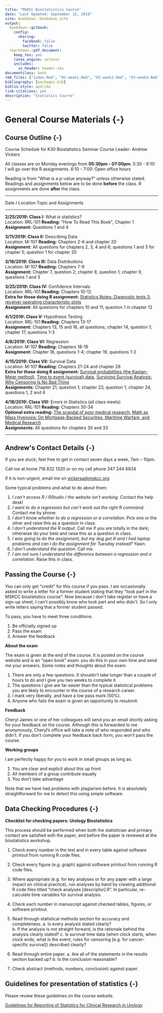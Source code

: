```yaml
--- 
title: "MSKCC Biostatistics Course"
date: "Last Updated: September 12, 2019"
site: bookdown::bookdown_site
output:
  bookdown::gitbook:
    config:
      sharing:
        facebook: false
        twitter: false
  rmarkdown::pdf_document:
    keep_tex: yes
    latex_engine: xelatex
    includes:
      in_header: header.tex
documentclass: book
rmd_files: ["index.Rmd", "01-week1.Rmd", "02-week2.Rmd", "03-week3.Rmd", "04-week4.Rmd", "05-week5.Rmd", "06-week6.Rmd", "07-week7.Rmd", "08-week8.Rmd", "09-answers.Rmd"]
bibliography: [packages.bib]
biblio-style: apalike
link-citations: yes
description: "Statistics Course"
---
```




# General Course Materials {-}

## Course Outline {-}

Course Schedule for K30 Biostatistics Seminar
Course Leader: Andrew Vickers

All classes are on Monday evenings from **05:30pm - 07:00pm**.
5:30 - 6:10: I will go over the R assignments.
6:10 - 7:00: Open office hours

Reading is from "What is a p-value anyway?" unless otherwise stated.
Readings and assignments below are to be done **before** the class.
R assignments are done **after** the class.

-----------------------------------------------------
Date / Location     Topic and Assignments
---------------     ---------------------------------
**2/25/2019**\      **Class I:** What is statistics?\
Location: RRL-101   **Reading:** "How To Read This Book", Chapter 1\
                    **Assignment:** Questions 1 and 4

**3/11/2019**\      **Class II:** Describing Data\
Location: M-107     **Reading:** Chapters 2-6 and chapter 20\
                    **Assignment:** All questions for chapters 2, 3, 4 and 6; questions 1 and 3 for chapter 5; question 1 for chapter 20
                    
**3/18/2019**\      **Class III:** Data Distributions\
Location: M-107     **Reading:** Chapters 7-9\
                    **Assignment:** Chapter 7, question 2; chapter 8, question 1; chapter 9, questions 1 and 3
                    
**3/25/2019**\      **Class IV:** Confidence Intervals\
Location: RRL-101   **Reading:** Chapters 10-12\
                    **Extra for those doing R assignment:** [Statistics Notes: Diagnostic tests 3: receiver operating characteristic plots](https://www.bmj.com/content/309/6948/188.full)\
                    **Assignment:** All questions for chapters 10 and 11; question 1 in chapter 12
                    
**4/1/2019**\       **Class V:** Hypothesis Testing\
Location: RRL-101   **Reading:** Chapters 13-17\
                    **Assignment:** Chapters 13, 15 and 16, all questions; chapter 14, question 1; chapter 17, questions 1-3
                    
**4/8/2019**\       **Class VI:** Regression\
Location: M-107     **Reading:** Chapters 18-19\
                    **Assignment:** Chapter 18, questions 1-4; chapter 19, questions 1-2
                    
**4/15/2019**\      **Class VII:** Survival Data\
Location: M-107     **Reading:** Chapters 21-24 and chapter 28\
                    **Extra for those doing R assignment:**
                    [Survival probabilities (the Kaplan-Meier method)](https://www.bmj.com/content/317/7172/1572.full?view=full&pmid=9836663),
                    [Time to event (survival) data](https://www.bmj.com/content/317/7156/468.1.full?view=full&pmid=9703534),
                    [Surviving Survival Analysis: Why Censoring Is No Bad Thing](https://www.medscape.com/viewarticle/575074)\
                    **Assignments:** Chapter 21, question 1; chapter 23, question 1; chapter 24, questions 1, 2 and 4
                    
**4/18/2019**\      **Class VIII:** Errors in Statistics (all class meets)\
Location: RRL-101   **Reading:** Chapters 30-34\
                    **Optional extra reading:**
                    [The scandal of poor medical research](https://www.bmj.com/content/308/6924/283.full), 
                    [Math as Mass Hypnosis: On Mortgage-Backed Securities, Maritime Warfare, and Medical Research](https://www.medscape.com/viewarticle/714772)\
                    **Assignments:** All questions for chapters 30 and 33
                    
-----------------------------------------------------

## Andrew's Contact Details {-}

If you are stuck, feel free to get in contact seven days a week, 7am – 10pm. 

Call me at home 718 832 1320 or on my cell phone 347 244 6934 

If it is non-urgent, email me on vickersa@mskcc.org

Some typical problems and what to do about them:

1. _I can't access R / RStudio / the website isn't working._ Contact the help desk!
2. _I want to do a regression but can't work out the right R command._ Contact me by phone.
3. _I don't know whether to do a regression or a correlation._ Pick one or the other and raise this as a question in class.
4. _I don't understand the R output._ Call me if you are totally in the dark; otherwise do your best and raise this as a question in class.
5. _I was going to do the assignment, but my dog got ill and I had laptop problems and can I do the assignment for Tuesday instead?_ Yawn.
6. _I don't understand the question._ Call me.
7. _I am not sure I understand the difference between a regression and a correlation._ Raise this in class.

## Passing the Course {-}

You can only get "credit" for this course if you pass. I am occasionally asked to write a letter for a former student stating that they "took part in the MSKCC biostatistics course". Now because I don't take register or have a sign-up sheet, I can't possibly know who took part and who didn't. So I only write letters saying that a former student passed.

To pass, you have to meet three conditions:

1. Be officially signed up
2. Pass the exam
3. Answer the feedback

**About the exam**

The exam is given at the end of the course. It is posted on the course website and is an "open book" exam: you do this in your own time and send me your answers. Some notes and thoughts about the exam:

1. There are only a few questions. It shouldn't take longer than a couple of hours to do and I give you two weeks to complete it.
2. The questions I give are far easier than the typical statistical problems you are likely to encounter in the course of a research career. 
3. I mark very liberally, and have a low pass mark (50%).
4. Anyone who fails the exam is given an opportunity to resubmit.

**Feedback**

Cheryl James or one of her colleagues will send you an email shortly asking for your feedback on the course. Although this is forwarded to me anonymously, Cheryl’s office will take a note of who responded and who didn’t. If you don’t complete your feedback back form, you won’t pass the course.

**Working groups**

I am perfectly happy for you to work in small groups as long as:

1. You are clear and explicit about this up front
2. All members of a group contribute equally
3. You don’t take advantage

Note that we have had problems with plagiarism before. It is absolutely straightforward for me to detect this using simple software. 

## Data Checking Procedures {-}

**Checklist for checking papers: Urology Biostatistics**

This process should be performed when both the statistician and primary contact are satisfied with the paper, and before the paper is reviewed at the biostatistics workshop.

1) Check every number in the text and in every table against software printout from running R code files.

2)	Check every figure (e.g. graph) against software printout from running R code files.

3)	Where appropriate (e.g. for key analyses or for any paper with a large impact on clinical practice), run analyses by hand by creating additional R code files titled “check analyses [descriptor].R”. In particular, re-calculate time variables for survival analysis.

4)	Check each number in manuscript against checked tables, figures, or software printout.

5)	Read through statistical methods section for accuracy and completeness.
    a.	Is every analysis stated clearly?  
    b.	If the analysis is not straight forward, is the rationale behind the analysis clearly stated?
    c.	Is survival time data (when clock starts, when clock ends, what is the event, rules for censoring [e.g. for cancer-specific survival]) described clearly?

6)	Read through entire paper.
    a.	Are all of the statements in the results section backed up?
    b.	Is the conclusion reasonable?

7)	Check abstract (methods, numbers, conclusion) against paper.

## Guidelines for presentation of statistics {-}

Please review these guidelines on the course website.

[Guidelines for Reporting of Statistics for Clinical Research in Urology](https://github.mskcc.org/vertosie/Statistics-Course/blob/master/Guidelines%20for%20Reporting%20of%20Statistics%20for%20Clinical%20Research%20in%20Urology.pdf?raw=true)
